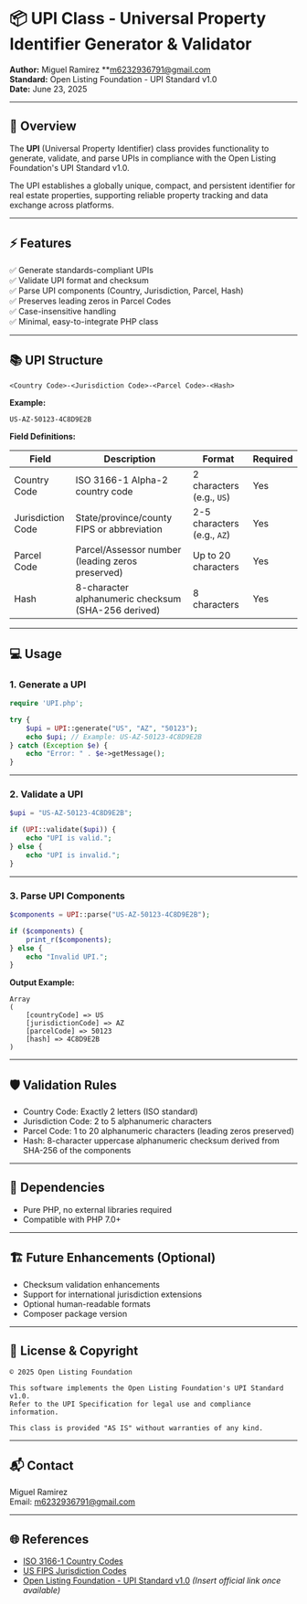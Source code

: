 
# 📦 UPI Class - Universal Property Identifier Generator & Validator

**Author:** Miguel Ramirez
**m6232936791@gmail.com  
**Standard:** Open Listing Foundation - UPI Standard v1.0  
**Date:** June 23, 2025  

---

## 📝 Overview

The **UPI** (Universal Property Identifier) class provides functionality to generate, validate, and parse UPIs in compliance with the Open Listing Foundation's UPI Standard v1.0.

The UPI establishes a globally unique, compact, and persistent identifier for real estate properties, supporting reliable property tracking and data exchange across platforms.

---

## ⚡ Features

✅ Generate standards-compliant UPIs  
✅ Validate UPI format and checksum  
✅ Parse UPI components (Country, Jurisdiction, Parcel, Hash)  
✅ Preserves leading zeros in Parcel Codes  
✅ Case-insensitive handling  
✅ Minimal, easy-to-integrate PHP class  

---

## 📚 UPI Structure

```
<Country Code>-<Jurisdiction Code>-<Parcel Code>-<Hash>
```

**Example:**  
```
US-AZ-50123-4C8D9E2B
```

**Field Definitions:**

| Field             | Description                              | Format                      | Required |
|-------------------|------------------------------------------|-----------------------------|----------|
| Country Code      | ISO 3166-1 Alpha-2 country code         | 2 characters (e.g., `US`)   | Yes      |
| Jurisdiction Code | State/province/county FIPS or abbreviation | 2-5 characters (e.g., `AZ`) | Yes      |
| Parcel Code       | Parcel/Assessor number (leading zeros preserved) | Up to 20 characters | Yes |
| Hash              | 8-character alphanumeric checksum (SHA-256 derived) | 8 characters | Yes |

---

## 💻 Usage

### 1. Generate a UPI

```php
require 'UPI.php';

try {
    $upi = UPI::generate("US", "AZ", "50123");
    echo $upi; // Example: US-AZ-50123-4C8D9E2B
} catch (Exception $e) {
    echo "Error: " . $e->getMessage();
}
```

---

### 2. Validate a UPI

```php
$upi = "US-AZ-50123-4C8D9E2B";

if (UPI::validate($upi)) {
    echo "UPI is valid.";
} else {
    echo "UPI is invalid.";
}
```

---

### 3. Parse UPI Components

```php
$components = UPI::parse("US-AZ-50123-4C8D9E2B");

if ($components) {
    print_r($components);
} else {
    echo "Invalid UPI.";
}
```

**Output Example:**

```
Array
(
    [countryCode] => US
    [jurisdictionCode] => AZ
    [parcelCode] => 50123
    [hash] => 4C8D9E2B
)
```

---

## 🛡️ Validation Rules

- Country Code: Exactly 2 letters (ISO standard)  
- Jurisdiction Code: 2 to 5 alphanumeric characters  
- Parcel Code: 1 to 20 alphanumeric characters (leading zeros preserved)  
- Hash: 8-character uppercase alphanumeric checksum derived from SHA-256 of the components  

---

## 🔧 Dependencies

- Pure PHP, no external libraries required  
- Compatible with PHP 7.0+  

---

## 🏗️ Future Enhancements (Optional)

- Checksum validation enhancements  
- Support for international jurisdiction extensions  
- Optional human-readable formats  
- Composer package version  

---

## 📝 License & Copyright

```
© 2025 Open Listing Foundation

This software implements the Open Listing Foundation's UPI Standard v1.0. 
Refer to the UPI Specification for legal use and compliance information.

This class is provided "AS IS" without warranties of any kind.
```

---

## 📬 Contact

Miguel Ramirez  
Email: [m6232936791@gmail.com](mailto:m6232936791@gmail.com)  

---

## 🌐 References

- [ISO 3166-1 Country Codes](https://www.iso.org/iso-3166-country-codes.html)  
- [US FIPS Jurisdiction Codes](https://www.census.gov/library/reference/code-lists.html)  
- [Open Listing Foundation - UPI Standard v1.0](#) *(Insert official link once available)*  
